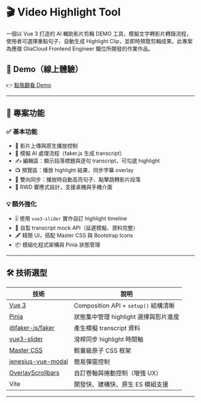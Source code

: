# 🎬 Video Highlight Tool

一個以 Vue 3 打造的 AI 輔助影片剪輯 DEMO 工具，模擬文字轉影片轉錄流程，使用者可選擇重點句子、自動生成 Highlight Clip，並即時預覽剪輯成果。此專案為應徵 GliaCloud Frontend Engineer 職位所開發的作業作品。

## 🚀 Demo（線上體驗）

👉 [點我觀看 Demo](https://video-highlight-tool-delta.vercel.app/)

---

## 🧩 專案功能

### ✅ 基本功能
- 🎥 影片上傳與原生播放控制
- 🧠 模擬 AI 處理流程（faker.js 生成 transcript）
- ✍️ 編輯區：顯示段落標題與逐句 transcript，可勾選 highlight
- 📺 預覽區：播放 highlight 結果、同步字幕 overlay
- 🔁 雙向同步：播放時自動高亮句子、點擊跳轉影片段落
- 📱 RWD 響應式設計，支援桌機與手機介面

### 💡 額外強化
- 🎚️ 使用 `vue3-slider` 實作自訂 highlight timeline
- 🧪 自製 transcript mock API（延遲模擬、資料完整）
- 🖋️ 精簡 UI，搭配 Master CSS 與 Bootstrap Icons
- 📦 模組化程式架構與 Pinia 狀態管理

---

## 🛠️ 技術選型

| 技術 | 說明 |
|------|------|
| [Vue 3](https://vuejs.org/) | Composition API + `setup()` 結構清晰 |
| [Pinia](https://pinia.vuejs.org/) | 狀態集中管理 highlight 選擇與影片進度 |
| [@faker-js/faker](https://www.npmjs.com/package/@faker-js/faker) | 產生模擬 transcript 資料 |
| [vue3-slider](https://www.npmjs.com/package/vue3-slider) | 滑桿同步 highlight 時間軸 |
| [Master CSS](https://master.co/) | 輕量級原子 CSS 框架 |
| [jenesius-vue-modal](https://www.npmjs.com/package/jenesius-vue-modal) | 簡易彈窗控制 |
| [OverlayScrollbars](https://kingsora.github.io/OverlayScrollbars/) | 自訂卷軸與捲動控制（增強 UX） |
| Vite | 開發快、建構快、原生 ES 模組支援 |

---

